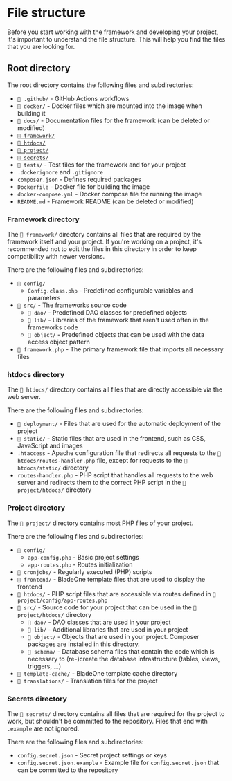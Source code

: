 # File structure
Before you start working with the framework and developing your project, it's important to understand the file structure. This will help you find the files that you are looking for.

## Root directory
The root directory contains the following files and subdirectories:
- `📁 .github/` - GitHub Actions workflows
- `📁 docker/` - Docker files which are mounted into the image when building it
- `📁 docs/` - Documentation files for the framework (can be deleted or modified)
- [`📁 framework/`](#framework-directory)
- [`📁 htdocs/`](#htdocs-directory)
- [`📁 project/`](#project-directory)
- [`📁 secrets/`](#secrets-directory)
- `📁 tests/` - Test files for the framework and for your project
- `.dockerignore` and `.gitignore`
- `composer.json` - Defines required packages
- `Dockerfile` - Docker file for building the image
- `docker-compose.yml` - Docker compose file for running the image
- `README.md` - Framework README (can be deleted or modified)

### Framework directory
The `📁 framework/` directory contains all files that are required by the framework itself and your project. If you're working on a project, it's recommended not to edit the files in this directory in order to keep compatibility with newer versions.

There are the following files and subdirectories:
- `📁 config/`
    - `Config.class.php` - Predefined configurable variables and parameters
- `📁 src/` - The frameworks source code
    - `📁 dao/` - Predefined DAO classes for predefined objects
    - `📁 lib/` - Libraries of the framework that aren't used often in the frameworks code
    - `📁 object/` - Predefined objects that can be used with the data access object pattern
- `📄 framework.php` - The primary framework file that imports all necessary files

### htdocs directory
The `📁 htdocs/` directory contains all files that are directly accessible via the web server.

There are the following files and subdirectories:
- `📁 deployment/` - Files that are used for the automatic deployment of the project
- `📁 static/` - Static files that are used in the frontend, such as CSS, JavaScript and images
- `.htaccess` - Apache configuration file that redirects all requests to the `📁 htdocs/routes-handler.php` file, except for requests to the `📁 htdocs/static/` directory
- `routes-handler.php` - PHP script that handles all requests to the web server and redirects them to the correct PHP script in the `📁 project/htdocs/` directory

### Project directory
The `📁 project/` directory contains most PHP files of your project.

There are the following files and subdirectories:
- `📁 config/`
    - `app-config.php` - Basic project settings
    - `app-routes.php` - Routes initialization
- `📁 cronjobs/` - Regularly executed (PHP) scripts
- `📁 frontend/` - BladeOne template files that are used to display the frontend
- `📁 htdocs/` - PHP script files that are accessible via routes defined in `📁 project/config/app-routes.php`
- `📁 src/` - Source code for your project that can be used in the `📁 project/htdocs/` directory
    - `📁 dao/` - DAO classes that are used in your project
    - `📁 lib/` - Additional libraries that are used in your project
    - `📁 object/` - Objects that are used in your project. Composer packages are installed in this directory.
    - `📁 schema/` - Database schema files that contain the code which is necessary to (re-)create the database infrastructure (tables, views, triggers, ...)
- `📁 template-cache/` - BladeOne template cache directory
- `📁 translations/` - Translation files for the project

### Secrets directory
The `📁 secrets/` directory contains all files that are required for the project to work, but shouldn't be committed to the repository. Files that end with `.example` are not ignored.

There are the following files and subdirectories:
- `config.secret.json` - Secret project settings or keys
- `config.secret.json.example` - Example file for `config.secret.json` that can be committed to the repository
